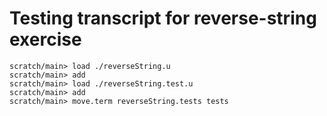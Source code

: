 # Testing transcript for reverse-string exercise

```ucm
scratch/main> load ./reverseString.u
scratch/main> add
scratch/main> load ./reverseString.test.u
scratch/main> add
scratch/main> move.term reverseString.tests tests
```

